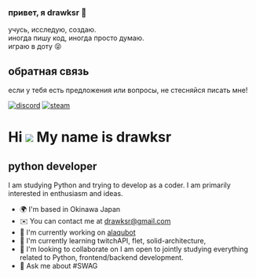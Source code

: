### привет, я drawksr 👋

учусь, исследую, создаю.  
иногда пишу код, иногда просто думаю.  
играю в доту 😝

## обратная связь

если у тебя есть предложения или вопросы, не стесняйся писать мне!

[![discord](https://img.shields.io/badge/discord-drawksr-blueviolet)](https://discord.com/users/1016250061937721355)
[![steam](https://img.shields.io/badge/steam-drawksr-blue)](https://steamcommunity.com/id/drawksr)

Hi ![](https://user-images.githubusercontent.com/18350557/176309783-0785949b-9127-417c-8b55-ab5a4333674e.gif) My name is drawksr
================================================================================================================================

python developer
----------------

I am studying Python and trying to develop as a coder. I am primarily interested in enthusiasm and ideas.

* 🌍  I'm based in Okinawa Japan
* ✉️  You can contact me at [drawksr@gmail.com](mailto:drawksr@gmail.com)
* 🚀  I'm currently working on [alaqubot](http://github.com/drawiks/alaqubot)
* 🧠  I'm currently learning twitchAPI, flet, solid-architecture,
* 👥  I'm looking to collaborate on I am open to jointly studying everything related to Python, frontend/backend development.
* 💬  Ask me about #SWAG
